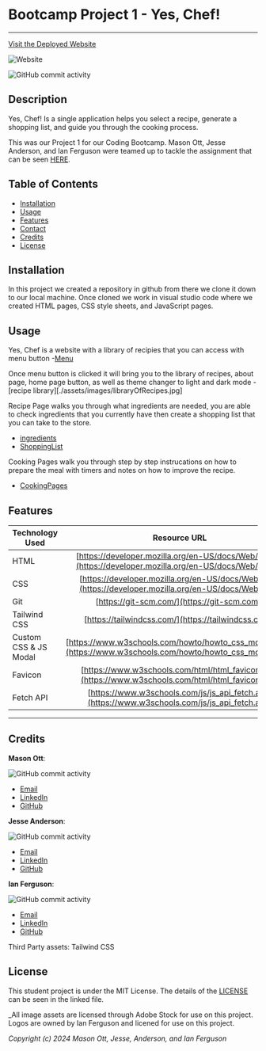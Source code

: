 # Bootcamp Project 1 - Yes, Chef!

---

[Visit the Deployed Website](https://temptag.github.io/Yes-Chef/index.html)

![Website](https://img.shields.io/website?url=https%3A%2F%2Ftemptag.github.io%2FYes-Chef%2F&up_message=Online&up_color=green&down_message=Offline&down_color=red)

![GitHub commit activity](https://img.shields.io/github/commit-activity/t/TEMPTAG/Project-1?color=blue)

## Description

Yes, Chef! Is a single application helps you select a recipe, generate a shopping list, and guide you through the cooking process.

This was our Project 1 for our Coding Bootcamp. Mason Ott, Jesse Anderson, and Ian Ferguson were teamed up to tackle the assignment that can be seen [HERE](./assets/assignment/assignment.md).

## Table of Contents

- [Installation](#installation)
- [Usage](#usage)
- [Features](#features)
- [Contact](#contact)
- [Credits](#credits)
- [License](#license)

## Installation

In this project we created a repository in github from there we clone it down to our local machine. Once cloned we work in visual studio code where we created HTML pages, CSS style sheets, and JavaScript pages.

## Usage

Yes, Chef is a website with a library of recipies that you can access with menu button
-[Menu](./assets/images/MenuScreenShot.jpg)

Once menu button is clicked it will bring you to the library of recipes, about page, home page button, as well as theme changer to light and dark mode
-[recipe library][./assets/images/libraryOfRecipes.jpg]

Recipe Page walks you through what ingredients are needed, you are able to check ingredients that you currently have then create a shopping list that you can take to the store.

- [ingredients](./assets/images/ingredients.jpg)
- [ShoppingList](./assets/images/ShppingList.jpg)

Cooking Pages walk you through step by step instrucations on how to prepare the meal with timers and notes on how to improve the recipe.

- [CookingPages](./assets/images/CookingPages.jpg)




## Features

| Technology Used       |                                                 Resource URL                                                 |
| --------------------- | :----------------------------------------------------------------------------------------------------------: |
| HTML                  |    [https://developer.mozilla.org/en-US/docs/Web/HTML](https://developer.mozilla.org/en-US/docs/Web/HTML)    |
| CSS                   |     [https://developer.mozilla.org/en-US/docs/Web/CSS](https://developer.mozilla.org/en-US/docs/Web/CSS)     |
| Git                   |                                 [https://git-scm.com/](https://git-scm.com/)                                 |
| Tailwind CSS          |                             [https://tailwindcss.com/](https://tailwindcss.com/)                             |
| Custom CSS & JS Modal | [https://www.w3schools.com/howto/howto_css_modals.asp](https://www.w3schools.com/howto/howto_css_modals.asp) |
| Favicon               |      [https://www.w3schools.com/html/html_favicon.asp](https://www.w3schools.com/html/html_favicon.asp)      |
| Fetch API             |        [https://www.w3schools.com/js/js_api_fetch.asp](https://www.w3schools.com/js/js_api_fetch.asp)        |

---

## Credits

**Mason Ott**:

![GitHub commit activity](https://img.shields.io/github/commit-activity/t/TEMPTAG/Project-1?authorFilter=MaceOtt&color=blue)

- [Email](mason.xavier.ott@gmail.com)
- [LinkedIn]()
- [GitHub](https://github.com/MaceOtt)

**Jesse Anderson**:

![GitHub commit activity](https://img.shields.io/github/commit-activity/t/TEMPTAG/Project-1?authorFilter=Vtencouchclimbr&color=blue)

- [Email](lmntrylmnt@gmail.com)
- [LinkedIn](https://www.linkedin.com/in/jesse-anderson-991108297/)
- [GitHub](https://github.com/Vtencouchclimbr)

**Ian Ferguson**:

![GitHub commit activity](https://img.shields.io/github/commit-activity/t/TEMPTAG/Project-1?authorFilter=TEMPTAG&color=blue)

- [Email](mailto:iansterlingferguson@gmail.com)
- [LinkedIn](https://www.linkedin.com/in/ianferguson/)
- [GitHub](https://github.com/TEMPTAG)


Third Party assets: Tailwind CSS


## License

This student project is under the MIT License. The details of the [LICENSE](./LICENSE) can be seen in the linked file.

_All image assets are licensed through Adobe Stock for use on this project. Logos are owned by Ian Ferguson and licened for use on this project.

_Copyright (c) 2024 Mason Ott, Jesse, Anderson, and Ian Ferguson_
